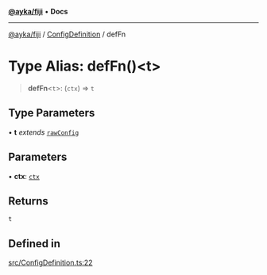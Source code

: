 [**@ayka/fiji**](../../../README.md) • **Docs**

***

[@ayka/fiji](../../../globals.md) / [ConfigDefinition](../README.md) / defFn

# Type Alias: defFn()\<t\>

> **defFn**\<`t`\>: (`ctx`) => `t`

## Type Parameters

• **t** *extends* [`rawConfig`](../../../type-aliases/rawConfig.md)

## Parameters

• **ctx**: [`ctx`](ctx.md)

## Returns

`t`

## Defined in

[src/ConfigDefinition.ts:22](https://github.com/AndreyMork/fiji/blob/fde791600000fa1e2ba950f5f939a73281ac49cc/src/ConfigDefinition.ts#L22)
